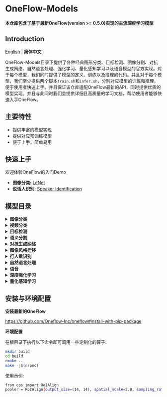 # OneFlow-Models
**本仓库包含了基于最新OneFlow(version >= 0.5.0)实现的主流深度学习模型**

## Introduction
[English](/README.md) | **简体中文**

OneFlow-Models目录下提供了各种经典图形分类、目标检测、图像分割、对抗生成网络、自然语言处理、强化学习、量化感知学习以及语音模型的官方实现。对于每个模型，我们同时提供了模型的定义、训练以及推理的代码。并且对于每个模型，我们至少提供两个脚本`train.sh`和`infer.sh`，分别对应模型的训练和推理，便于使用者快速上手。并且保证该仓库适配OneFlow最新的API，同时提供优质的模型实现。并且与此同时我们会提供详细且高质量的学习文档，帮助使用者能够快速入手OneFlow。

## 主要特性
- 提供丰富的模型实现
- 提供对应预训练模型
- 便于上手，简单易用

## 快速上手
欢迎体验OneFlow的入门Demo
- **图像分类:** [LeNet](Demo/quick_start_demo_lenet/lenet.py)
- **说话人识别:** [Speaker Identification](Demo/speaker_identification_demo)

## 模型目录
<details>
<summary> <b> 图像分类 </b> </summary>

  - [Lenet](https://github.com/Oneflow-Inc/models/blob/main/Demo/quick_start_demo_lenet/lenet.py)
  - [Alexnet](https://github.com/Oneflow-Inc/models/tree/main/Vision/classification/image/alexnet)
  - [VGG16/19](https://github.com/Oneflow-Inc/models/tree/main/Vision/classification/image/vgg)
  - [Resnet50](https://github.com/Oneflow-Inc/models/tree/main/Vision/classification/image/resnet50)
  - [InceptionV3](https://github.com/Oneflow-Inc/models/tree/main/Vision/classification/image/inception_v3)
  - [Densenet](https://github.com/Oneflow-Inc/models/tree/main/Vision/classification/image/densenet)
  - [Resnext50_32x4d](https://github.com/Oneflow-Inc/models/tree/main/Vision/classification/image/resnext50_32x4d)
  - [Shufflenetv2](https://github.com/Oneflow-Inc/models/tree/main/Vision/classification/image/shufflenetv2)
  - [MobilenetV2](https://github.com/Oneflow-Inc/models/tree/main/Vision/classification/image/mobilenetv2)
  - [mobilenetv3](https://github.com/Oneflow-Inc/models/tree/main/Vision/classification/image/mobilenetv3)
  - [Ghostnet](https://github.com/Oneflow-Inc/models/tree/main/Vision/classification/image/ghostnet)
  - [RepVGG](https://github.com/Oneflow-Inc/models/tree/main/Vision/classification/image/repvgg)
  - [DLA](https://github.com/Oneflow-Inc/models/tree/main/Vision/classification/image/DLA)
  - [PoseNet](https://github.com/Oneflow-Inc/models/tree/main/Vision/classification/image/poseNet)
  - [Scnet](https://github.com/Oneflow-Inc/models/tree/main/Vision/classification/image/scnet)
  - [Mnasnet](https://github.com/Oneflow-Inc/models/tree/main/Vision/classification/image/mnasnet)
  - [ViT](https://github.com/Oneflow-Inc/models/tree/main/Vision/classification/image/ViT)

</details>

<details>
<summary> <b> 视频分类 </b> </summary>

- [TSN](https://github.com/Oneflow-Inc/models/tree/main/Vision/classification/video/TSN)

</details>


<details>
<summary> <b> 目标检测 </b> </summary>
  
- [CSRNet](https://github.com/Oneflow-Inc/models/tree/main/Vision/detection/CSRNet)

</details>

<details>
<summary> <b> 语义分割 </b> </summary>

- [FODDet](https://github.com/Oneflow-Inc/models/tree/main/Vision/segmentation/FODDet)
- [FaceSeg](https://github.com/Oneflow-Inc/models/tree/main/Vision/segmentation/FaceSeg)
- [U-Net](https://github.com/Oneflow-Inc/models/tree/main/Vision/segmentation/U-Net)

</details>

<details>
<summary> <b> 对抗生成网络 </b> </summary>

- [DCGAN](https://github.com/Oneflow-Inc/models/tree/main/Vision/gan/DCGAN)
- [SRGAN](https://github.com/Oneflow-Inc/models/tree/main/Vision/gan/SRGAN)
- [Pix2Pix](https://github.com/Oneflow-Inc/models/tree/main/Vision/gan/Pix2Pix)
- [CycleGAN](https://github.com/Oneflow-Inc/models/tree/main/Vision/gan/CycleGAN)

</details>

<details>
<summary> <b> 图像风格迁移 </b> </summary>

- [FastNeuralStyle](https://github.com/Oneflow-Inc/models/tree/main/Vision/style_transform/fast_neural_style)

</details>


<details>
<summary> <b> 行人重识别 </b> </summary>

- [BoT](https://github.com/Oneflow-Inc/models/tree/main/Vision/reid/BoT)

</details>


<details>
<summary> <b> 自然语言处理 </b> </summary>

- [RNN](https://github.com/Oneflow-Inc/models/tree/main/NLP/rnn)
- [Seq2Seq](https://github.com/Oneflow-Inc/models/tree/main/NLP/seq2seq)
- [LSTMText](https://github.com/Oneflow-Inc/models/tree/main/NLP/LSTMText)
- [TextCNN](https://github.com/Oneflow-Inc/models/tree/main/NLP/TextCNN)
- [Transformer](https://github.com/Oneflow-Inc/models/tree/main/NLP/Transformer)
- [Bert](https://github.com/Oneflow-Inc/models/tree/main/NLP/bert-oneflow)
- [CPT](https://github.com/Oneflow-Inc/models/tree/main/NLP/CPT)
- [Roberta](https://github.com/Oneflow-Inc/models/tree/main/NLP/roberta)
- [MoE](https://github.com/Oneflow-Inc/models/tree/main/NLP/MoE)
</details>

<details>
<summary> <b> 语音 </b> </summary>

- [SincNet](https://github.com/Oneflow-Inc/models/tree/main/Audio/SincNet)
- [Wav2Letter](https://github.com/Oneflow-Inc/models/tree/main/Audio/Wav2Letter)
- [AM_MobileNet1D](https://github.com/Oneflow-Inc/models/tree/main/Audio/AM-MobileNet1D)
- [Speech-Emotion-Analyer](https://github.com/Oneflow-Inc/models/tree/main/Audio/Speech-Emotion-Analyzer)
- [Speech-Transformer](https://github.com/Oneflow-Inc/models/tree/main/Audio/Speech-Transformer)
- [CycleGAN-VC2](https://github.com/Oneflow-Inc/models/tree/main/Audio/CycleGAN-VC2)
- [MaskCycleGAN-VC](https://github.com/Oneflow-Inc/models/tree/main/Audio/MaskCycleGAN-VC)
- [StarGAN-VC](https://github.com/Oneflow-Inc/models/tree/main/Audio/StarGAN-VC)
- [Adaptive_Voice_Conversion](https://github.com/Oneflow-Inc/models/tree/main/Audio/Adaptive_Voice_Conversion)
- [Opentransformer](https://github.com/Oneflow-Inc/models/tree/main/Audio/Opentransformer)
</details>

<details>
<summary> <b> 深度强化学习 </b> </summary>

- [FlappyBird](https://github.com/Oneflow-Inc/models/tree/main/DeepReinforcementLearning/FlappyBird)
</details>

<details>
<summary> <b> 量化感知学习 </b> </summary>

- [Quantization](https://github.com/Oneflow-Inc/models/tree/main/Quantization)
</details>

## 安装与环境配置
**安装最新的OneFlow**

https://github.com/Oneflow-Inc/oneflow#install-with-pip-package

**环境配置**

在根目录下执行以下命令即可调用一些定制化的算子:
```bash
mkdir build
cd build
cmake ..
make -j$(nrpoc)
```
使用示例:
```bash
from ops import RoIAlign
pooler = RoIAlign(output_size=(14, 14), spatial_scale=2.0, sampling_ratio=2)
```

